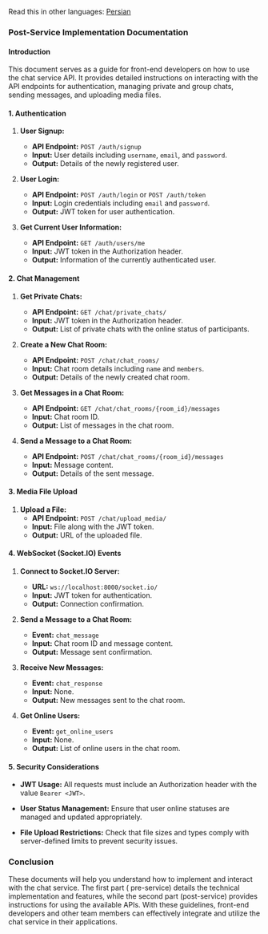 Read this in other
languages: <a href="https://github.com/Pooria82/Chat-Service/blob/main/Documents/Persian/b)%20Post-Service%20Implementation.fa.md">
Persian</a>
### Post-Service Implementation Documentation

#### Introduction

This document serves as a guide for front-end developers on how to use the chat service API. It provides detailed
instructions on interacting with the API endpoints for authentication, managing private and group chats, sending
messages, and uploading media files.

#### 1. Authentication

1. **User Signup:**
    - **API Endpoint:** `POST /auth/signup`
    - **Input:** User details including `username`, `email`, and `password`.
    - **Output:** Details of the newly registered user.

2. **User Login:**
    - **API Endpoint:** `POST /auth/login` or `POST /auth/token`
    - **Input:** Login credentials including `email` and `password`.
    - **Output:** JWT token for user authentication.

3. **Get Current User Information:**
    - **API Endpoint:** `GET /auth/users/me`
    - **Input:** JWT token in the Authorization header.
    - **Output:** Information of the currently authenticated user.

#### 2. Chat Management

1. **Get Private Chats:**
    - **API Endpoint:** `GET /chat/private_chats/`
    - **Input:** JWT token in the Authorization header.
    - **Output:** List of private chats with the online status of participants.

2. **Create a New Chat Room:**
    - **API Endpoint:** `POST /chat/chat_rooms/`
    - **Input:** Chat room details including `name` and `members`.
    - **Output:** Details of the newly created chat room.

3. **Get Messages in a Chat Room:**
    - **API Endpoint:** `GET /chat/chat_rooms/{room_id}/messages`
    - **Input:** Chat room ID.
    - **Output:** List of messages in the chat room.

4. **Send a Message to a Chat Room:**
    - **API Endpoint:** `POST /chat/chat_rooms/{room_id}/messages`
    - **Input:** Message content.
    - **Output:** Details of the sent message.

#### 3. Media File Upload

1. **Upload a File:**
    - **API Endpoint:** `POST /chat/upload_media/`
    - **Input:** File along with the JWT token.
    - **Output:** URL of the uploaded file.

#### 4. WebSocket (Socket.IO) Events

1. **Connect to Socket.IO Server:**
    - **URL:** `ws://localhost:8000/socket.io/`
    - **Input:** JWT token for authentication.
    - **Output:** Connection confirmation.

2. **Send a Message to a Chat Room:**
    - **Event:** `chat_message`
    - **Input:** Chat room ID and message content.
    - **Output:** Message sent confirmation.

3. **Receive New Messages:**
    - **Event:** `chat_response`
    - **Input:** None.
    - **Output:** New messages sent to the chat room.

4. **Get Online Users:**
    - **Event:** `get_online_users`
    - **Input:** None.
    - **Output:** List of online users in the chat room.

#### 5. Security Considerations

* **JWT Usage:** All requests must include an Authorization header with the value `Bearer <JWT>`.

* **User Status Management:** Ensure that user online statuses are managed and updated appropriately.

* **File Upload Restrictions:** Check that file sizes and types comply with server-defined limits to prevent security
  issues.

### Conclusion

These documents will help you understand how to implement and interact with the chat service. The first part (
pre-service) details the technical implementation and features, while the second part (post-service) provides
instructions for using the available APIs. With these guidelines, front-end developers and other team members can
effectively integrate and utilize the chat service in their applications.